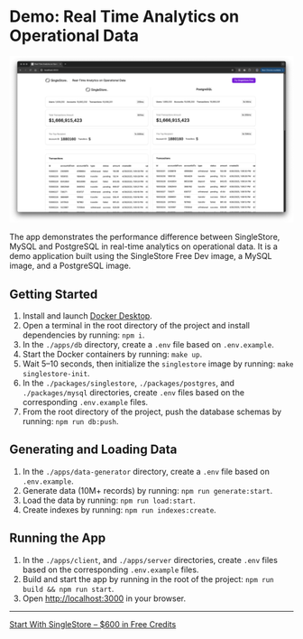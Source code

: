 # Demo: Real Time Analytics on Operational Data

![Preview](assets/preview.png)

The app demonstrates the performance difference between SingleStore, MySQL and PostgreSQL in real-time analytics on operational data. It is a demo application built using the SingleStore Free Dev image, a MySQL image, and a PostgreSQL image.

## Getting Started

1. Install and launch [Docker Desktop](https://www.docker.com/products/docker-desktop/).
2. Open a terminal in the root directory of the project and install dependencies by running: `npm i`.
3. In the `./apps/db` directory, create a `.env` file based on `.env.example`.
4. Start the Docker containers by running: `make up`.
5. Wait 5–10 seconds, then initialize the `singlestore` image by running: `make singlestore-init`.
6. In the `./packages/singlestore`, `./packages/postgres`, and `./packages/mysql` directories, create `.env` files based on the corresponding `.env.example` files.
7. From the root directory of the project, push the database schemas by running: `npm run db:push`.

## Generating and Loading Data

1. In the `./apps/data-generator` directory, create a `.env` file based on `.env.example`.
2. Generate data (10M+ records) by running: `npm run generate:start`.
3. Load the data by running: `npm run load:start`.
4. Create indexes by running: `npm run indexes:create`.

## Running the App

1. In the `./apps/client`, and `./apps/server` directories, create `.env` files based on the corresponding `.env.example` files.
2. Build and start the app by running in the root of the project: `npm run build && npm run start`.
3. Open [http://localhost:3000](http://localhost:3000) in your browser.

---

[Start With SingleStore – $600 in Free Credits](https://portal.singlestore.com/intention/cloud?utm_source=yaroslav&utm_medium=github&utm_campaign=general-technical&utm_content=real-time-analytics-on-operational-data-why-singlestore-outperforms-traditional-postgres-setups)
